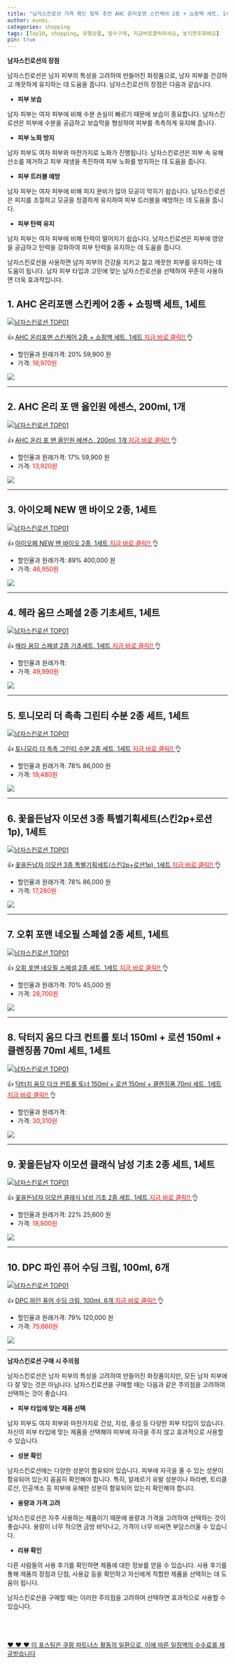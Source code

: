 ```yaml
---
title: "남자스킨로션 가격 확인 필독 추천 AHC 온리포맨 스킨케어 2종 + 쇼핑백 세트, 1세트 비교 장점 구매가이드"
author: eunmi.
categories: shopping
tags: [Top10, shopping, 유행상품, 필수구매, 지금바로클릭하세요, 놓치면후회해요]
pin: true
---
```

**남자스킨로션의 장점**

남자스킨로션은 남자 피부의 특성을 고려하여 만들어진 화장품으로, 남자 피부를 건강하고 깨끗하게 유지하는 데 도움을 줍니다. 남자스킨로션의 장점은 다음과 같습니다.

* **피부 보습**

남자 피부는 여자 피부에 비해 수분 손실이 빠르기 때문에 보습이 중요합니다. 남자스킨로션은 피부에 수분을 공급하고 보습막을 형성하여 피부를 촉촉하게 유지해 줍니다.

* **피부 노화 방지**

남자 피부도 여자 피부와 마찬가지로 노화가 진행됩니다. 남자스킨로션은 피부 속 유해산소를 제거하고 피부 재생을 촉진하여 피부 노화를 방지하는 데 도움을 줍니다.

* **피부 트러블 예방**

남자 피부는 여자 피부에 비해 피지 분비가 많아 모공이 막히기 쉽습니다. 남자스킨로션은 피지를 조절하고 모공을 청결하게 유지하여 피부 트러블을 예방하는 데 도움을 줍니다.

* **피부 탄력 유지**

남자 피부는 여자 피부에 비해 탄력이 떨어지기 쉽습니다. 남자스킨로션은 피부에 영양을 공급하고 탄력을 강화하여 피부 탄력을 유지하는 데 도움을 줍니다.

남자스킨로션을 사용하면 남자 피부의 건강을 지키고 젊고 깨끗한 피부를 유지하는 데 도움이 됩니다. 남자 피부 타입과 고민에 맞는 남자스킨로션을 선택하여 꾸준히 사용하면 더욱 효과적입니다.

   

## 1. AHC 온리포맨 스킨케어 2종 + 쇼핑백 세트, 1세트

[![남자스킨로션 TOP01](https://thumbnail9.coupangcdn.com/thumbnails/remote/230x230ex/image/retail/images/4023210788909284-2f1f8a87-3534-4453-8b70-39c5a6b4632e.jpg)](https://link.coupang.com/re/AFFSDP?lptag=AF3617701&subid=GithubCoopas&pageKey=7057960959&traceid=V0-153&itemId=17490824999&vendorItemId=3116842773)


👍 [AHC 온리포맨 스킨케어 2종 + 쇼핑백 세트, 1세트 <font color=red> 지금 바로 클릭!! </font> ](https://link.coupang.com/re/AFFSDP?lptag=AF3617701&subid=GithubCoopas&pageKey=7057960959&traceid=V0-153&itemId=17490824999&vendorItemId=3116842773) 👌 


- 할인율과 원래가격: 20%  59,900   원
- 가격: <span style='color:red'>18,970원</span>

[![](/discount_price.png)](https://link.coupang.com/re/AFFSDP?lptag=AF3617701&subid=GithubCoopas&pageKey=7057960959&traceid=V0-153&itemId=17490824999&vendorItemId=3116842773)

---


   

## 2. AHC 온리 포 맨 올인원 에센스, 200ml, 1개

[![남자스킨로션 TOP01](https://thumbnail9.coupangcdn.com/thumbnails/remote/230x230ex/image/retail/images/4023696080311865-013b2017-6573-4d3f-bf31-e5ecae5e4ceb.jpg)](https://link.coupang.com/re/AFFSDP?lptag=AF3617701&subid=GithubCoopas&pageKey=6380289545&traceid=V0-153&itemId=13947244364&vendorItemId=80806377344)


👍 [AHC 온리 포 맨 올인원 에센스, 200ml, 1개 <font color=red> 지금 바로 클릭!! </font> ](https://link.coupang.com/re/AFFSDP?lptag=AF3617701&subid=GithubCoopas&pageKey=6380289545&traceid=V0-153&itemId=13947244364&vendorItemId=80806377344) 👌 


- 할인율과 원래가격: 17%  59,900   원
- 가격: <span style='color:red'>13,920원</span>

[![](/discount_price.png)](https://link.coupang.com/re/AFFSDP?lptag=AF3617701&subid=GithubCoopas&pageKey=6380289545&traceid=V0-153&itemId=13947244364&vendorItemId=80806377344)

---


   

## 3. 아이오페 NEW 맨 바이오 2종, 1세트

[![남자스킨로션 TOP01](https://thumbnail8.coupangcdn.com/thumbnails/remote/230x230ex/image/retail/images/2612482046361337-d12fe48a-5020-4809-8fd0-ad7ad2dd59d9.jpg)](https://link.coupang.com/re/AFFSDP?lptag=AF3617701&subid=GithubCoopas&pageKey=7335903584&traceid=V0-153&itemId=18843788727&vendorItemId=76499221551)


👍 [아이오페 NEW 맨 바이오 2종, 1세트 <font color=red> 지금 바로 클릭!! </font> ](https://link.coupang.com/re/AFFSDP?lptag=AF3617701&subid=GithubCoopas&pageKey=7335903584&traceid=V0-153&itemId=18843788727&vendorItemId=76499221551) 👌 


- 할인율과 원래가격: 89%  400,000   원
- 가격: <span style='color:red'>46,950원</span>

[![](/discount_price.png)](https://link.coupang.com/re/AFFSDP?lptag=AF3617701&subid=GithubCoopas&pageKey=7335903584&traceid=V0-153&itemId=18843788727&vendorItemId=76499221551)

---


   

## 4. 헤라 옴므 스페셜 2종 기초세트, 1세트

[![남자스킨로션 TOP01](https://thumbnail9.coupangcdn.com/thumbnails/remote/230x230ex/image/vendor_inventory/6a17/6cccec74764f78e2b432ec4e44bba9bf29028093290333b4d28881399930.png)](https://link.coupang.com/re/AFFSDP?lptag=AF3617701&subid=GithubCoopas&pageKey=6403141122&traceid=V0-153&itemId=13698866709&vendorItemId=87782507499)


👍 [헤라 옴므 스페셜 2종 기초세트, 1세트 <font color=red> 지금 바로 클릭!! </font> ](https://link.coupang.com/re/AFFSDP?lptag=AF3617701&subid=GithubCoopas&pageKey=6403141122&traceid=V0-153&itemId=13698866709&vendorItemId=87782507499) 👌 


- 할인율과 원래가격: 
- 가격: <span style='color:red'>49,990원</span>

[![](/discount_price.png)](https://link.coupang.com/re/AFFSDP?lptag=AF3617701&subid=GithubCoopas&pageKey=6403141122&traceid=V0-153&itemId=13698866709&vendorItemId=87782507499)

---


   

## 5. 토니모리 더 촉촉 그린티 수분 2종 세트, 1세트

[![남자스킨로션 TOP01](https://thumbnail10.coupangcdn.com/thumbnails/remote/230x230ex/image/retail/images/2345820679913869-492960db-5d01-4ae3-b092-c759a8165cb9.png)](https://link.coupang.com/re/AFFSDP?lptag=AF3617701&subid=GithubCoopas&pageKey=7432261489&traceid=V0-153&itemId=19306036431&vendorItemId=3478149408)


👍 [토니모리 더 촉촉 그린티 수분 2종 세트, 1세트 <font color=red> 지금 바로 클릭!! </font> ](https://link.coupang.com/re/AFFSDP?lptag=AF3617701&subid=GithubCoopas&pageKey=7432261489&traceid=V0-153&itemId=19306036431&vendorItemId=3478149408) 👌 


- 할인율과 원래가격: 78%  86,000   원
- 가격: <span style='color:red'>19,480원</span>

[![](/discount_price.png)](https://link.coupang.com/re/AFFSDP?lptag=AF3617701&subid=GithubCoopas&pageKey=7432261489&traceid=V0-153&itemId=19306036431&vendorItemId=3478149408)

---


   

## 6. 꽃을든남자 이모션 3종 특별기획세트(스킨2p+로션1p), 1세트

[![남자스킨로션 TOP01](https://thumbnail8.coupangcdn.com/thumbnails/remote/230x230ex/image/vendor_inventory/da9c/16bb8a90be653384bb48b2d79601b4a40f80aa652db41e1507e83069f037.jpg)](https://link.coupang.com/re/AFFSDP?lptag=AF3617701&subid=GithubCoopas&pageKey=5925134396&traceid=V0-153&itemId=10512585970&vendorItemId=87441387890)


👍 [꽃을든남자 이모션 3종 특별기획세트(스킨2p+로션1p), 1세트 <font color=red> 지금 바로 클릭!! </font> ](https://link.coupang.com/re/AFFSDP?lptag=AF3617701&subid=GithubCoopas&pageKey=5925134396&traceid=V0-153&itemId=10512585970&vendorItemId=87441387890) 👌 


- 할인율과 원래가격: 78%  86,000   원
- 가격: <span style='color:red'>17,280원</span>

[![](/discount_price.png)](https://link.coupang.com/re/AFFSDP?lptag=AF3617701&subid=GithubCoopas&pageKey=5925134396&traceid=V0-153&itemId=10512585970&vendorItemId=87441387890)

---


   

## 7. 오휘 포맨 네오필 스페셜 2종 세트, 1세트

[![남자스킨로션 TOP01](https://thumbnail8.coupangcdn.com/thumbnails/remote/230x230ex/image/vendor_inventory/9cc8/8fa971c01327cb5a325db904c56508c7680badfb4dd04bf5abb893360757.jpg)](https://link.coupang.com/re/AFFSDP?lptag=AF3617701&subid=GithubCoopas&pageKey=4712585265&traceid=V0-153&itemId=5947851365&vendorItemId=85261889024)


👍 [오휘 포맨 네오필 스페셜 2종 세트, 1세트 <font color=red> 지금 바로 클릭!! </font> ](https://link.coupang.com/re/AFFSDP?lptag=AF3617701&subid=GithubCoopas&pageKey=4712585265&traceid=V0-153&itemId=5947851365&vendorItemId=85261889024) 👌 


- 할인율과 원래가격: 70%  45,000   원
- 가격: <span style='color:red'>28,700원</span>

[![](/discount_price.png)](https://link.coupang.com/re/AFFSDP?lptag=AF3617701&subid=GithubCoopas&pageKey=4712585265&traceid=V0-153&itemId=5947851365&vendorItemId=85261889024)

---


   

## 8. 닥터지 옴므 다크 컨트롤 토너 150ml + 로션 150ml + 클렌징폼 70ml 세트, 1세트

[![남자스킨로션 TOP01](https://thumbnail9.coupangcdn.com/thumbnails/remote/230x230ex/image/retail/images/1934009740968812-5291c934-7f53-404d-a78f-34e11af7907d.jpg)](https://link.coupang.com/re/AFFSDP?lptag=AF3617701&subid=GithubCoopas&pageKey=6487506763&traceid=V0-153&itemId=14227644197&vendorItemId=81472944687)


👍 [닥터지 옴므 다크 컨트롤 토너 150ml + 로션 150ml + 클렌징폼 70ml 세트, 1세트 <font color=red> 지금 바로 클릭!! </font> ](https://link.coupang.com/re/AFFSDP?lptag=AF3617701&subid=GithubCoopas&pageKey=6487506763&traceid=V0-153&itemId=14227644197&vendorItemId=81472944687) 👌 


- 할인율과 원래가격: 
- 가격: <span style='color:red'>30,310원</span>

[![](/discount_price.png)](https://link.coupang.com/re/AFFSDP?lptag=AF3617701&subid=GithubCoopas&pageKey=6487506763&traceid=V0-153&itemId=14227644197&vendorItemId=81472944687)

---


   

## 9. 꽃을든남자 이모션 클래식 남성 기초 2종 세트, 1세트

[![남자스킨로션 TOP01](https://thumbnail8.coupangcdn.com/thumbnails/remote/230x230ex/image/retail/images/2270683880721759-290abc17-0636-421f-a0bb-126c181d73f8.jpg)](https://link.coupang.com/re/AFFSDP?lptag=AF3617701&subid=GithubCoopas&pageKey=7679615545&traceid=V0-153&itemId=18783741398&vendorItemId=3000250055)


👍 [꽃을든남자 이모션 클래식 남성 기초 2종 세트, 1세트 <font color=red> 지금 바로 클릭!! </font> ](https://link.coupang.com/re/AFFSDP?lptag=AF3617701&subid=GithubCoopas&pageKey=7679615545&traceid=V0-153&itemId=18783741398&vendorItemId=3000250055) 👌 


- 할인율과 원래가격: 22%  25,600   원
- 가격: <span style='color:red'>18,800원</span>

[![](/discount_price.png)](https://link.coupang.com/re/AFFSDP?lptag=AF3617701&subid=GithubCoopas&pageKey=7679615545&traceid=V0-153&itemId=18783741398&vendorItemId=3000250055)

---


   

## 10. DPC 파인 퓨어 수딩 크림, 100ml, 6개

[![남자스킨로션 TOP01](https://thumbnail7.coupangcdn.com/thumbnails/remote/230x230ex/image/retail/images/52996246-8205-4a97-87a6-f5f66fc6ccce967213682912448012.png)](https://link.coupang.com/re/AFFSDP?lptag=AF3617701&subid=GithubCoopas&pageKey=7556097332&traceid=V0-153&itemId=20396749087&vendorItemId=87479311084)


👍 [DPC 파인 퓨어 수딩 크림, 100ml, 6개 <font color=red> 지금 바로 클릭!! </font> ](https://link.coupang.com/re/AFFSDP?lptag=AF3617701&subid=GithubCoopas&pageKey=7556097332&traceid=V0-153&itemId=20396749087&vendorItemId=87479311084) 👌 


- 할인율과 원래가격: 79%  120,000   원
- 가격: <span style='color:red'>75,660원</span>

[![](/discount_price.png)](https://link.coupang.com/re/AFFSDP?lptag=AF3617701&subid=GithubCoopas&pageKey=7556097332&traceid=V0-153&itemId=20396749087&vendorItemId=87479311084)

---
**남자스킨로션 구매 시 주의점**

남자스킨로션은 남자 피부의 특성을 고려하여 만들어진 화장품이지만, 모든 남자 피부에 다 잘 맞는 것은 아닙니다. 남자스킨로션을 구매할 때는 다음과 같은 주의점을 고려하여 선택하는 것이 좋습니다.

* **피부 타입에 맞는 제품 선택**

남자 피부도 여자 피부와 마찬가지로 건성, 지성, 중성 등 다양한 피부 타입이 있습니다. 자신의 피부 타입에 맞는 제품을 선택해야 피부에 자극을 주지 않고 효과적으로 사용할 수 있습니다.

* **성분 확인**

남자스킨로션에는 다양한 성분이 함유되어 있습니다. 피부에 자극을 줄 수 있는 성분이 함유되어 있는지 꼼꼼히 확인해야 합니다. 특히, 알레르기 유발 성분이나 파라벤, 트리클로산, 인공색소 등 피부에 유해한 성분이 함유되어 있는지 확인해야 합니다.

* **용량과 가격 고려**

남자스킨로션은 자주 사용하는 제품이기 때문에 용량과 가격을 고려하여 선택하는 것이 좋습니다. 용량이 너무 적으면 금방 바닥나고, 가격이 너무 비싸면 부담스러울 수 있습니다.

* **리뷰 확인**

다른 사람들의 사용 후기를 확인하면 제품에 대한 정보를 얻을 수 있습니다. 사용 후기를 통해 제품의 장점과 단점, 사용감 등을 확인하고 자신에게 적합한 제품을 선택하는 데 도움이 됩니다.

남자스킨로션을 구매할 때는 이러한 주의점을 고려하여 선택하면 효과적으로 사용할 수 있습니다.<br><br><br><br><br> [ ❤ ❤ ❤ 이 포스팅은 쿠팡 파트너스 활동의 일환으로, 이에 따른 일정액의 수수료를 제공받습니다](https://link.coupang.com/a/bcEFyh)